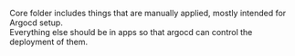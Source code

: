Core folder includes things that are manually applied, mostly intended for Argocd setup.  
Everything else should be in apps so that argocd can control the deployment of them.